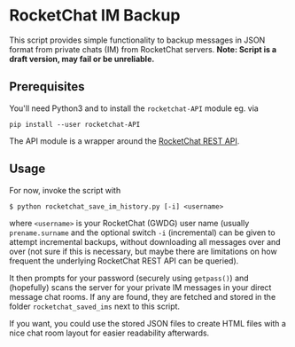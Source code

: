 # RocketChat IM Backup

This script provides simple functionality to backup messages in JSON format from private chats (IM) from RocketChat servers.
**Note: Script is a draft version, may fail or be unreliable.**

## Prerequisites

You'll need Python3 and to install the `rocketchat-API` module eg. via

```
pip install --user rocketchat-API
```

The API module is a wrapper around the [RocketChat REST API](https://docs.rocket.chat/api/rest-api).

## Usage

For now, invoke the script with

```
$ python rocketchat_save_im_history.py [-i] <username>
```

where `<username>` is your RocketChat (GWDG) user name (usually `prename.surname` and the optional switch `-i` (incremental) can be given to attempt incremental backups, without downloading all messages over and over (not sure if this is necessary, but maybe there are limitations on how frequent the underlying RocketChat REST API can be queried).

It then prompts for your password (securely using `getpass()`) and (hopefully) scans the server for your private IM messages in your direct message chat rooms.
If any are found, they are fetched and stored in the folder `rocketchat_saved_ims` next to this script.

If you want, you could use the stored JSON files to create HTML files with a nice chat room layout for easier readability afterwards.
